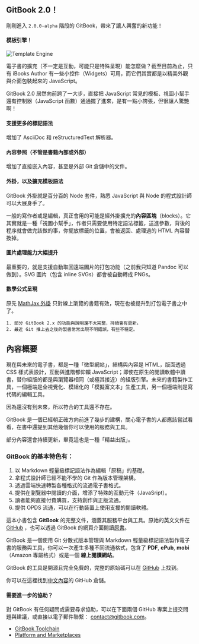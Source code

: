 ## GitBook 2.0！

剛剛進入 `2.0.0-alpha` 階段的 GitBook，帶來了讓人興奮的新功能！

#### 模板引擎！

![Template Engine](https://gitbookio.github.io/blog/assets/2015-02-05-process.png)

電子書的擴充（不一定是互動，可能只是特殊呈現）能怎麼做？截至目前為止，只有 iBooks Author 有一些小控件（Widgets）可用，而它們其實都是以精美外觀與介面包裝起來的 JavaScript。

GitBook 2.0 居然向前跨了一大步，直接把 JavaScript 常見的模板、視圖小幫手還有控制器（JavaScript 函數）通通擺了進來，是有一點小誇張，但很讓人驚艷啊！

#### 支援更多的標記語法

增加了 AsciiDoc 和 reStructuredText 解析器。

#### 內容參照（不管是書籍內部或外部）

增加了直接嵌入內容，甚至是外部 Git 倉儲中的文件。

#### 外掛，以及擴充模板語法

GitBook 外掛就是百分百的 Node 套件，熟悉 JavaScript 與 Node 的程式設計師可以大展身手了。

一般的寫作者或是編輯，真正會用的可能是經外掛擴充的**內容區塊**（blocks）。它其實就是一種「視圖小幫手」，作者只需要使用特定語法標籤，送進參數，背後的程序就會做完該做的事，你擺放標籤的位置，會被返回、處理過的 HTML 內容替換掉。

#### 圖片處理能力大幅提升

最重要的，就是支援自動取回遠端圖片的打包功能（之前我只知道 Pandoc 可以做到）。SVG 圖片（包含 inline SVGs）都會被自動轉成 PNGs。

#### 數學公式呈現

原先 [MathJax 外掛](https://github.com/GitbookIO/plugin-mathjax) 只對線上瀏覽的書籍有效，現在也被提升到打包電子書之中了。

```
1. 部分 GitBook 2.x 的功能與說明還不太完整，持續會有更新。
2. 最近 Git 推上去之後的製書常常出現不明錯誤，有些不穩定。
```

## 內容概要

現在與未來的電子書，都是一種「微型網站」，結構與內容是 HTML，版面透過 CSS 樣式表設計，互動與進階都仰賴 JavaScript；即使在原生的閱讀軟體中讀書，替你組版的都是與瀏覽器相同（或極其接近）的組版引擎。未來的書籍製作工具，一個極端是全視覺化、模組化的「模擬富文本」生產工具，另一個極端則是寫代碼的編輯工具。

因為還沒有到未來，所以符合的工具還不存在。

GitBook 是一個已經朝正確方向前進了幾步的建構，關心電子書的人都應該嘗試看看，在書中還提到其他幾個你可以使用的服務與工具。

部分內容還會持續更新，畢竟這也是一種「精益出版」。

### GitBook 的基本特色有：

1. 以 Markdown 輕量級標記語法作為編輯「原稿」的基礎。
2. 拿程式設計師已經不能不學的 Git 作為版本管理架構。
3. 透過雲端快速轉製各種格式的流通電子書格式。
4. 提供在瀏覽器中閱讀的介面，增添了特殊的互動元件（JavaSript）。
5. 讀者能夠直接付費購買，支持創作與正版流通。
6. 提供 OPDS 流通，可以在行動裝置上使用支援的閱讀軟體。

這本小書包含 **GitBook** 的完整文件，涵蓋其服務平台與工具。原始的英文文件在 [GitHub](https://github.com/GitbookIO/documentation) ，也可以透過 GitBook 的網頁介面閱讀[原書](http://help.gitbook.io)。

GitBook 是一個使用 Git 分散式版本管理與 Markdown 輕量級標記語法製作電子書的服務與工具，你可以一次產生多種不同流通格式，包含了 **PDF**, **ePub**, **mobi**（Amazon 專屬格式）或是一個 **線上閱讀網站**。

GitBook 的工具是開源且完全免費的，完整的原始碼可以在 [GitHub](https://github.com/GitbookIO/gitbook) 上找到。

你可以在這裡找到[中文內容](https://github.com/wastemobile/gitbook)的 GitHub 倉儲。

#### 需要進一步的協助？

對 GitBook 有任何疑問或需要尋求協助，可以在下面兩個 GitHub 專案上提交問題與建議，或直接以電子郵件聯繫： [contact@gitbook.com](mailto:contact@gitbook.com)。

* [GitBook Toolchain](https://github.com/GitbookIO/gitbook/issues?state=open)
* [Platform and Marketplaces](https://github.com/GitbookIO/gitbook.io/issues?state=open)
